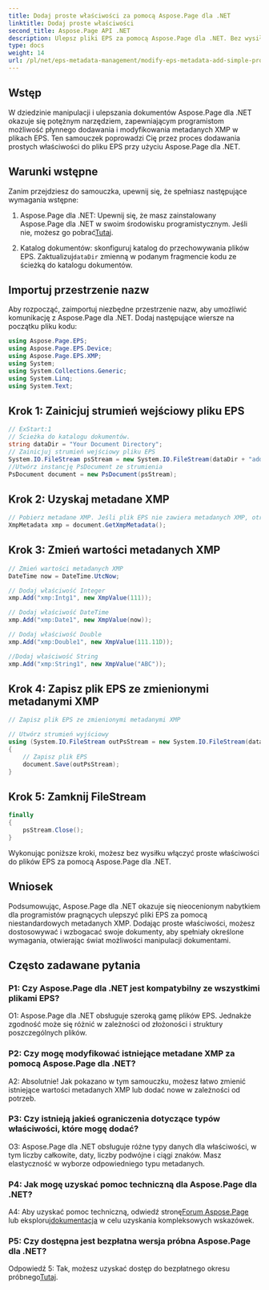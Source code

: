 ```yaml
---
title: Dodaj proste właściwości za pomocą Aspose.Page dla .NET
linktitle: Dodaj proste właściwości
second_title: Aspose.Page API .NET
description: Ulepsz pliki EPS za pomocą Aspose.Page dla .NET. Bez wysiłku dodawaj proste właściwości, aby uzyskać dostosowane metadane dokumentu.
type: docs
weight: 14
url: /pl/net/eps-metadata-management/modify-eps-metadata-add-simple-properties/
---
```

## Wstęp

W dziedzinie manipulacji i ulepszania dokumentów Aspose.Page dla .NET okazuje się potężnym narzędziem, zapewniającym programistom możliwość płynnego dodawania i modyfikowania metadanych XMP w plikach EPS. Ten samouczek poprowadzi Cię przez proces dodawania prostych właściwości do pliku EPS przy użyciu Aspose.Page dla .NET.

## Warunki wstępne

Zanim przejdziesz do samouczka, upewnij się, że spełniasz następujące wymagania wstępne:

1.  Aspose.Page dla .NET: Upewnij się, że masz zainstalowany Aspose.Page dla .NET w swoim środowisku programistycznym. Jeśli nie, możesz go pobrać[Tutaj](https://releases.aspose.com/page/net/).

2.  Katalog dokumentów: skonfiguruj katalog do przechowywania plików EPS. Zaktualizuj`dataDir` zmienną w podanym fragmencie kodu ze ścieżką do katalogu dokumentów.

## Importuj przestrzenie nazw

Aby rozpocząć, zaimportuj niezbędne przestrzenie nazw, aby umożliwić komunikację z Aspose.Page dla .NET. Dodaj następujące wiersze na początku pliku kodu:

```csharp
using Aspose.Page.EPS;
using Aspose.Page.EPS.Device;
using Aspose.Page.EPS.XMP;
using System;
using System.Collections.Generic;
using System.Linq;
using System.Text;
```

## Krok 1: Zainicjuj strumień wejściowy pliku EPS

```csharp
// ExStart:1
// Ścieżka do katalogu dokumentów.
string dataDir = "Your Document Directory";
// Zainicjuj strumień wejściowy pliku EPS
System.IO.FileStream psStream = new System.IO.FileStream(dataDir + "add_simple_props_input.eps", System.IO.FileMode.Open, System.IO.FileAccess.Read);
//Utwórz instancję PsDocument ze strumienia
PsDocument document = new PsDocument(psStream);
```

## Krok 2: Uzyskaj metadane XMP

```csharp
// Pobierz metadane XMP. Jeśli plik EPS nie zawiera metadanych XMP, otrzymamy nowy wypełniony wartościami z komentarzy do metadanych PS (%%Creator, %%CreateDate, %%Title itp.)
XmpMetadata xmp = document.GetXmpMetadata();
```

## Krok 3: Zmień wartości metadanych XMP

```csharp
// Zmień wartości metadanych XMP
DateTime now = DateTime.UtcNow;

// Dodaj właściwość Integer
xmp.Add("xmp:Intg1", new XmpValue(111));

// Dodaj właściwość DateTime
xmp.Add("xmp:Date1", new XmpValue(now));

// Dodaj właściwość Double
xmp.Add("xmp:Double1", new XmpValue(111.11D));

//Dodaj właściwość String
xmp.Add("xmp:String1", new XmpValue("ABC"));
```

## Krok 4: Zapisz plik EPS ze zmienionymi metadanymi XMP

```csharp
// Zapisz plik EPS ze zmienionymi metadanymi XMP

// Utwórz strumień wyjściowy
using (System.IO.FileStream outPsStream = new System.IO.FileStream(dataDir + "add_simple_props_output.eps", System.IO.FileMode.Create, System.IO.FileAccess.Write))
{
    // Zapisz plik EPS
    document.Save(outPsStream);
}
```

## Krok 5: Zamknij FileStream

```csharp
finally
{
    psStream.Close();
}
```

Wykonując poniższe kroki, możesz bez wysiłku włączyć proste właściwości do plików EPS za pomocą Aspose.Page dla .NET.

## Wniosek

Podsumowując, Aspose.Page dla .NET okazuje się nieocenionym nabytkiem dla programistów pragnących ulepszyć pliki EPS za pomocą niestandardowych metadanych XMP. Dodając proste właściwości, możesz dostosowywać i wzbogacać swoje dokumenty, aby spełniały określone wymagania, otwierając świat możliwości manipulacji dokumentami.

## Często zadawane pytania

### P1: Czy Aspose.Page dla .NET jest kompatybilny ze wszystkimi plikami EPS?

O1: Aspose.Page dla .NET obsługuje szeroką gamę plików EPS. Jednakże zgodność może się różnić w zależności od złożoności i struktury poszczególnych plików.

### P2: Czy mogę modyfikować istniejące metadane XMP za pomocą Aspose.Page dla .NET?

A2: Absolutnie! Jak pokazano w tym samouczku, możesz łatwo zmienić istniejące wartości metadanych XMP lub dodać nowe w zależności od potrzeb.

### P3: Czy istnieją jakieś ograniczenia dotyczące typów właściwości, które mogę dodać?

O3: Aspose.Page dla .NET obsługuje różne typy danych dla właściwości, w tym liczby całkowite, daty, liczby podwójne i ciągi znaków. Masz elastyczność w wyborze odpowiedniego typu metadanych.

### P4: Jak mogę uzyskać pomoc techniczną dla Aspose.Page dla .NET?

 A4: Aby uzyskać pomoc techniczną, odwiedź stronę[Forum Aspose.Page](https://forum.aspose.com/c/page/39) lub eksploruj[dokumentacja](https://reference.aspose.com/page/net/) w celu uzyskania kompleksowych wskazówek.

### P5: Czy dostępna jest bezpłatna wersja próbna Aspose.Page dla .NET?

 Odpowiedź 5: Tak, możesz uzyskać dostęp do bezpłatnego okresu próbnego[Tutaj](https://releases.aspose.com/).